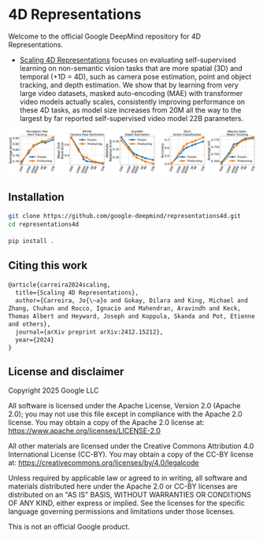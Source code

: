 # 4D Representations

Welcome to the official Google DeepMind repository for 4D Representations.

* [Scaling 4D Representations](https://arxiv.org/abs/2412.15212) focuses on evaluating self-supervised learning on non-semantic vision tasks that are more spatial (3D) and temporal (+1D = 4D), such as camera pose estimation, point and object tracking, and depth estimation. We show that by learning from very large video datasets, masked auto-encoding (MAE) with transformer video models actually scales, consistently improving performance on these 4D tasks, as model size increases from 20M all the way to the largest by far reported self-supervised video model 22B parameters.

![scaling results](./assets/scaling_20M_20B.png)

## Installation

```bash
git clone https://github.com/google-deepmind/representations4d.git
cd representations4d

pip install .
```

## Citing this work

```
@article{carreira2024scaling,
  title={Scaling 4D Representations},
  author={Carreira, Jo{\~a}o and Gokay, Dilara and King, Michael and Zhang, Chuhan and Rocco, Ignacio and Mahendran, Aravindh and Keck, Thomas Albert and Heyward, Joseph and Koppula, Skanda and Pot, Etienne and others},
  journal={arXiv preprint arXiv:2412.15212},
  year={2024}
}
```

## License and disclaimer

Copyright 2025 Google LLC

All software is licensed under the Apache License, Version 2.0 (Apache 2.0);
you may not use this file except in compliance with the Apache 2.0 license.
You may obtain a copy of the Apache 2.0 license at:
https://www.apache.org/licenses/LICENSE-2.0

All other materials are licensed under the Creative Commons Attribution 4.0
International License (CC-BY). You may obtain a copy of the CC-BY license at:
https://creativecommons.org/licenses/by/4.0/legalcode

Unless required by applicable law or agreed to in writing, all software and
materials distributed here under the Apache 2.0 or CC-BY licenses are
distributed on an "AS IS" BASIS, WITHOUT WARRANTIES OR CONDITIONS OF ANY KIND,
either express or implied. See the licenses for the specific language governing
permissions and limitations under those licenses.

This is not an official Google product.
